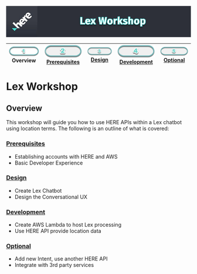 <img src="./workshop_header.jpg" width="890" />

| ![Overview](../../images/01.png)<br>Overview | [![Prerequisites](../../images/02_off.png)<br>Prerequisites](./02.md) | [![Design](../../images/03_off.png)<br>Design](./03.md) | [![Development](../../images/04_off.png)<br>Development](./04.md) | [![Optional](../../images/05_off.png)<br>Optional](./05.md)
| :---: | :---: | :---: | :---: | :---: |

# Lex Workshop

## Overview

This workshop will guide you how to use HERE APIs within a Lex chatbot using location terms. The following is an outline of what is covered:

### [Prerequisites](./02.md)

* Establishing accounts with HERE and AWS 
* Basic Developer Experience

### [Design](./03.md)

* Create Lex Chatbot
* Design the Conversational UX

### [Development](./04.md)

* Create AWS Lambda to host Lex processing
* Use HERE API provide location data

### [Optional](./05.md)

* Add new Intent, use another HERE API
* Integrate with 3rd party services
